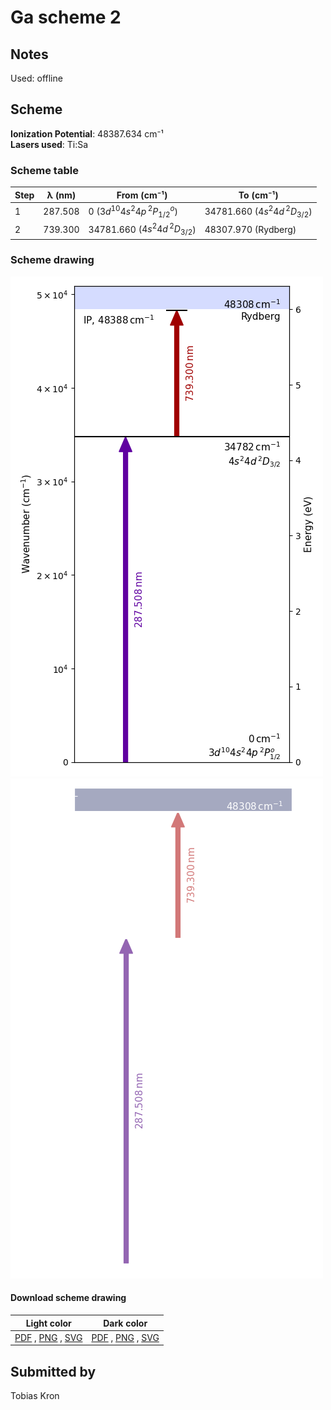 # Ga scheme 2

## Notes

Used: offline





## Scheme

**Ionization Potential**: 48387.634 cm⁻¹  
**Lasers used**: Ti:Sa

### Scheme table

| Step | λ (nm)  |              From (cm⁻¹)               |              To (cm⁻¹)              |
| ---- | ------- | -------------------------------------- | ----------------------------------- |
| 1    | 287.508 | 0 ($3d^{10}4s^{2}4p\,^{2}P^{o}_{1/2}$) | 34781.660 ($4s^{2}4d\,^{2}D_{3/2}$) |
| 2    | 739.300 | 34781.660 ($4s^{2}4d\,^{2}D_{3/2}$)    | 48307.970 (Rydberg)                 |


### Scheme drawing

![ga scheme, light mode](ga-002/ga-002-light.png#only-light)
![ga scheme, dark mode](ga-002/ga-002-dark-web.png#only-dark)

#### Download scheme drawing

|                                            Light color                                            |                                           Dark color                                           |
| ------------------------------------------------------------------------------------------------- | ---------------------------------------------------------------------------------------------- |
| [PDF](ga-002/ga-002-light.pdf) , [PNG](ga-002/ga-002-light.png) , [SVG](ga-002/ga-002-light.svg)  | [PDF](ga-002/ga-002-dark.pdf) , [PNG](ga-002/ga-002-dark.png) , [SVG](ga-002/ga-002-dark.svg)  |


## Submitted by

Tobias Kron

